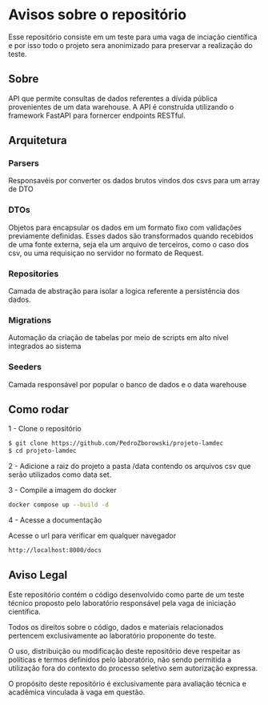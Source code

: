 # Avisos sobre o repositório

Esse repositório consiste em um teste para uma vaga de inciação científica e por isso todo o projeto sera anonimizado para preservar a realização do teste.


## Sobre

API que permite consultas de dados referentes a dívida pública provenientes de um data warehouse. A API é construída utilizando o framework FastAPI para fornercer endpoints RESTful.

## Arquitetura

### Parsers
Responsavéis por converter os dados brutos vindos dos csvs para um array de DTO

### DTOs

Objetos para encapsular os dados em um formato fixo com validações previamente definidas. Esses dados são transformados quando recebidos de uma fonte externa, seja ela um arquivo de terceiros, como o caso dos csv, ou uma requisiçao no servidor no formato de Request.

### Repositories

Camada de abstração para isolar a logica referente a persistência dos dados.

### Migrations

Automação da criação de tabelas por meio de scripts em alto nível integrados ao sistema


### Seeders

Camada responsável por popular o banco de dados e o data warehouse

## Como rodar

1 - Clone o repositório

```bash
$ git clone https://github.com/PedroZborowski/projeto-lamdec
$ cd projeto-lamdec
```

2 - Adicione a raiz do projeto a pasta /data contendo os arquivos csv que serão utilizados como data set.

3 - Compile a imagem do docker

```bash
docker compose up --build -d
```

4 - Acesse a documentação

Acesse o url para verificar em qualquer navegador
```bash
http://localhost:8000/docs
```

## Aviso Legal

Este repositório contém o código desenvolvido como parte de um teste técnico proposto pelo laboratório responsável pela vaga de iniciação científica.

Todos os direitos sobre o código, dados e materiais relacionados pertencem exclusivamente ao laboratório proponente do teste.

O uso, distribuição ou modificação deste repositório deve respeitar as políticas e termos definidos pelo laboratório, não sendo permitida a utilização fora do contexto do processo seletivo sem autorização expressa.

O propósito deste repositório é exclusivamente para avaliação técnica e acadêmica vinculada à vaga em questão.